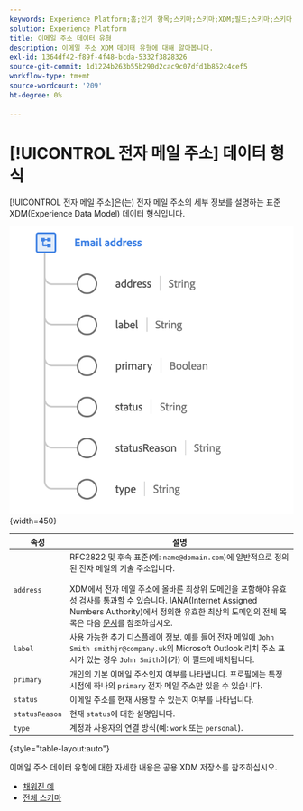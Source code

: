 ```yaml
---
keywords: Experience Platform;홈;인기 항목;스키마;스키마;XDM;필드;스키마;스키마;이메일 주소;xdm:emailAddress;이메일;이메일 주소;데이터 유형;데이터 유형;데이터 유형;
solution: Experience Platform
title: 이메일 주소 데이터 유형
description: 이메일 주소 XDM 데이터 유형에 대해 알아봅니다.
exl-id: 1364df42-f89f-4f48-bcda-5332f3828326
source-git-commit: 1d1224b263b55b290d2cac9c07dfd1b852c4cef5
workflow-type: tm+mt
source-wordcount: '209'
ht-degree: 0%

---
```


# [!UICONTROL 전자 메일 주소] 데이터 형식

[!UICONTROL 전자 메일 주소]은(는) 전자 메일 주소의 세부 정보를 설명하는 표준 XDM(Experience Data Model) 데이터 형식입니다.

![](../images/data-types/email-address.png){width=450}

| 속성 | 설명 |
| --- | --- |
| `address` | RFC2822 및 후속 표준(예: `name@domain.com`)에 일반적으로 정의된 전자 메일의 기술 주소입니다.<br><br>XDM에서 전자 메일 주소에 올바른 최상위 도메인을 포함해야 유효성 검사를 통과할 수 있습니다. IANA(Internet Assigned Numbers Authority)에서 정의한 유효한 최상위 도메인의 전체 목록은 다음 [문서](https://data.iana.org/TLD/tlds-alpha-by-domain.txt)를 참조하십시오. |
| `label` | 사용 가능한 추가 디스플레이 정보. 예를 들어 전자 메일에 `John Smith smithjr@company.uk`의 Microsoft Outlook 리치 주소 표시가 있는 경우 `John Smith`이(가) 이 필드에 배치됩니다. |
| `primary` | 개인의 기본 이메일 주소인지 여부를 나타냅니다. 프로필에는 특정 시점에 하나의 `primary` 전자 메일 주소만 있을 수 있습니다. |
| `status` | 이메일 주소를 현재 사용할 수 있는지 여부를 나타냅니다. |
| `statusReason` | 현재 `status`에 대한 설명입니다. |
| `type` | 계정과 사용자의 연결 방식(예: `work` 또는 `personal`). |

{style="table-layout:auto"}


이메일 주소 데이터 유형에 대한 자세한 내용은 공용 XDM 저장소를 참조하십시오.

* [채워진 예](https://github.com/adobe/xdm/blob/master/components/datatypes/demographic/emailaddress.example.1.json)
* [전체 스키마](https://github.com/adobe/xdm/blob/master/components/datatypes/demographic/emailaddress.schema.json)
